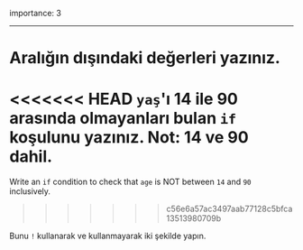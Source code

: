importance: 3

---

# Aralığın dışındaki değerleri yazınız.

<<<<<<< HEAD
`yaş`'ı 14 ile 90 arasında olmayanları bulan `if` koşulunu yazınız. Not: 14 ve 90 dahil.
=======
Write an `if` condition to check that `age` is NOT between `14` and `90` inclusively.
>>>>>>> c56e6a57ac3497aab77128c5bfca13513980709b

Bunu `!` kullanarak ve kullanmayarak iki şekilde yapın.
